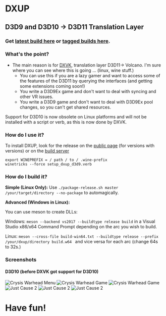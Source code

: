 # DXUP
## D3D9 and D3D10 -> D3D11 Translation Layer

### Get [latest build here](https://git.froggi.es/joshua/dxup/pipelines) or [tagged builds here](https://github.com/Joshua-Ashton/dxup/releases).

### What's the point?
- The main reason is for [DXVK](https://github.com/doitsujin/dxvk), translation layer D3D11-> Volcano. I'm sure where you can see where this is going ... (linux, wine stuff.)
  - You can use this if you are a lazy gamer and want to access some of the features of the D3D11 by querying the interfaces (and getting some extensions coming soon!)
  - You write a D3D9Ex game and don't want to deal with syncing and other VR issues.
  - You write a D3D9 game and don't want to deal with D3D9Ex pool changes, so you can't get shared resources.

Support for D3D10 is now obsolete on Linux platforms and will not be installed with a script or verb, as this is now done by DXVK.

### How do I use it?
To install DXUP, look for the release on the [public page](https://github.com/Joshua-Ashton/dxup/releases) (for versions with versions) or on the [build server](https://git.froggi.es/joshua/dxup/pipelines)
```
export WINEPREFIX = / path / to / .wine-prefix
winetricks --force setup_dxup_d3d9.verb
```

### How do I build it?
**Simple (Linux Only):**
Use ``./package-release.sh master /your/target/directory --no-package`` to automagically.

**Advanced (Windows in Linux):**

You can use meson to create DLLs:

Windows: ``meson --backend vs2017 --buildtype release build`` in a Visual Studio x86/x64 Command Prompt depending on the arc you wish to build.

Linux: ``meson --cross-file build-win64.txt --buildtype release --prefix /your/dxup/directory build.w64 `` and vice versa for each arc (change 64s to 32s.)

### Screenshots

#### D3D10 (before DXVK got support for D3D10)
![Crysis Warhead Menu](https://i.imgur.com/q1l2gLb.png)
![Crysis Warhead Game](https://i.imgur.com/7yY5bZy.jpg)
![Crysis Warhead Game](https://i.imgur.com/eJbUdxK.jpg)
![Just Cause 2](https://i.imgur.com/mu57Z2O.jpg)
![Just Cause 2](https://i.imgur.com/Q6FoDvj.jpg)
![Just Cause 2](https://i.imgur.com/jGgGrYt.jpg)

# Have fun!

